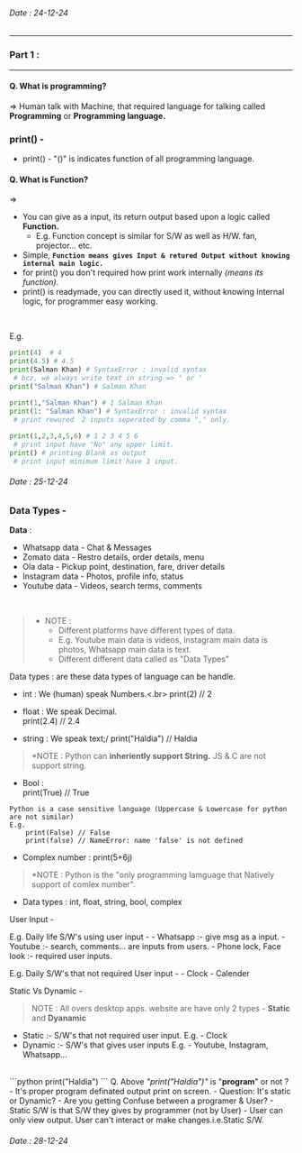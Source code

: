 
###### Date : 24-12-24

---------------------------
### Part 1 :
---------------------------


#### Q. What is programming? <br>
=> Human talk with Machine, that required language for talking called <b>Programming</b> or <b>Programming language.</b>
<br>

### print() -

- print() - "()" is indicates function of all programming language.<br>

#### Q. What is Function?
=> 
- You can give as a input, its return output based upon a logic called <b> Function.</b>
  - E.g. Function concept is similar for S/W as well as H/W. fan, projector... etc.
- Simple, <b>`Function means gives Input & retured Output without knowing internal main logic.`</b>
- for print() you don't required how print work internally <i>(means its function)</i>.
- print() is readymade, you can directly used it, without knowing internal logic, for programmer easy working.
<br>

E.g.  
``` python
print(4)  # 4
print(4.5) # 4.5
print(Salman Khan) # SyntaxError : invalid syntax
 # bcz, we always write text in string => " or '
print("Salman Khan") # Salman Khan
	  
print(1,"Salman Khan") # 1 Salman Khan
print(1: "Salman Khan") # SyntaxError : invalid syntax
 # print rewured  2 inputs seperated by comma "," only.

print(1,2,3,4,5,6) # 1 2 3 4 5 6
 # print input have "No" any upper limit.
print() # printing Blank as output
 # print input minimum limit have 1 input.
````	  
 
###### Date : 25-12-24

### Data Types - 

<b>Data</b> :
   - Whatsapp data - Chat & Messages
   - Zomato data - Restro details, order details, menu
   - Ola data - Pickup point, destination, fare, driver details
   - Instagram data - Photos, profile info, status
   - Youtube data - Videos, search terms, comments
<br>

> * NOTE :
>   - Different platforms have different types of data. <br>
>   - E.g. Youtube main data is videos, Instagram main data is photos, Whatsapp main data is text. <br>
>    - Different different data called as "Data Types"
	   
</b>Data types</b> : are these data types of language can be handle.

- int : We (human) speak Numbers.<.br>
print(2) // 2

- float : We speak Decimal.</br>
print(2.4) // 2.4

- string : We speak text;/
print("Haldia") // Haldia

> *NOTE : Python can <b>inheriently support String.</b> JS & C are not support string.

- Bool : </br>
print(True) // True

```
Python is a case sensitive language (Uppercase & Lowercase for python are not similar)
E.g.
	print(False) // False
	print(false) // NameError: name 'false' is not defined
```	

- Complex number :
print(5+6j)
	   

> *NOTE : Python is the "only programming lamguage that Natively support of comlex number".
- Data types : int, float, string, bool, complex


User Input -

E.g. Daily life S/W's using user input -
     - Whatsapp :- give msg as a input.
     - Youtube :- search, comments... are inputs from users.
	 - Phone lock, Face look :- required user inputs.


E.g. Daily S/W's that not required User input -
     - Clock
     - Calender
	 
Static Vs Dynamic - 
>NOTE : All overs desktop apps. website are have only 2 types - <b>Static</b> and <b>Dyanamic</b>

- Static :- S/W's that not required user input.
  E.g. - Clock
- Dynamic :- S/W's that gives user inputs
  E.g. - Youtube, Instagram, Whatsapp...
	   
<br>
```python 
print("Haldia")
```
Q. Above <i>"print("Haldia")"</i> is "<b>program</b>" or not ?
- It's proper program definated output print on screen.
- Question: It's static or Dynamic? - Are you getting Confuse between a programer & User?
  - Static S/W is that S/W they gives by programmer (not by User)
  - User can only view output. User can't interact or make changes.i.e.Static S/W.


###### Date : 28-12-24




	   


	 
